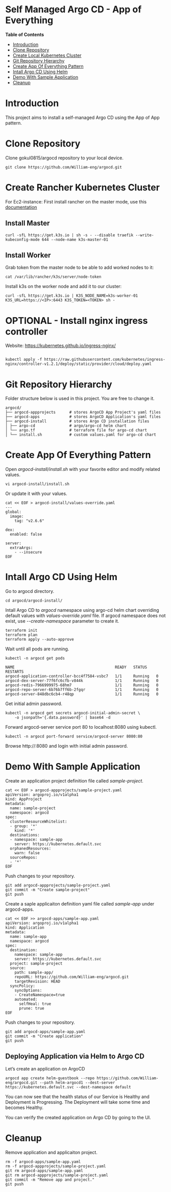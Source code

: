 # Self Managed Argo CD - App of Everything

**Table of Contents**

- [Introduction](#introduction)
- [Clone Repository](#clone-repository)
- [Create Local Kubernetes Cluster](#create-local-kubernetes-cluster)
- [Git Repository Hierarchy](#git-repository-hierarchy)
- [Create App Of Everything Pattern](#create-app-of-everything-pattern)
- [Intall Argo CD Using Helm](#intall-argo-cd-using-helm)
- [Demo With Sample Application](#demo-with-sample-application)
- [Cleanup](#cleanup)

# Introduction
This project aims to install a self-managed Argo CD using the App of App pattern. 

# Clone Repository
Clone gokul0815/argocd repository to your local device.
```
git clone https://github.com/William-eng/argocd.git
```
# Create Rancher Kubernetes Cluster
For Ec2-instance:
First install rancher on the master mode, use this [documentation](https://ranchermanager.docs.rancher.com/getting-started/installation-and-upgrade)

## Install Master
```
curl -sfL https://get.k3s.io | sh -s - --disable traefik --write-kubeconfig-mode 644 --node-name k3s-master-01
```

## Install Worker
Grab token from the master node to be able to add worked nodes to it:

```
cat /var/lib/rancher/k3s/server/node-token
```
Install k3s on the worker node and add it to our cluster:


```
curl -sfL https://get.k3s.io | K3S_NODE_NAME=k3s-worker-01 K3S_URL=https://<IP>:6443 K3S_TOKEN=<TOKEN> sh - 

```

# OPTIONAL - Install nginx ingress controller
Website: https://kubernetes.github.io/ingress-nginx/

```

kubectl apply -f https://raw.githubusercontent.com/kubernetes/ingress-nginx/controller-v1.2.1/deploy/static/provider/cloud/deploy.yaml

```

# Git Repository Hierarchy
Folder structure below is used in this project. You are free to change it.
```
argocd/
├── argocd-appprojects      # stores ArgoCD App Project's yaml files
├── argocd-apps             # stores ArgoCD Application's yaml files
├── argocd-install          # stores Argo CD installation files
│ ├── argo-cd               # argo/argo-cd helm chart
│ └── argo.tf               # terraform file for argo-cd chart
│ └── install.sh            # custom values.yaml for argo-cd chart
```

# Create App Of Everything Pattern

Open *argocd-install/install.sh* with your favorite editor and modify related values.
```
vi argocd-install/install.sh
```
Or update it with your values.
```
cat << EOF > argocd-install/values-override.yaml
---
global:
  image:
    tag: "v2.6.6"

dex:
  enabled: false

server:
  extraArgs:
    - --insecure
EOF
```

# Intall Argo CD Using Helm
Go to argocd directory.
```
cd argocd/argocd-install/
```

Intall Argo CD to *argocd* namespace using argo-cd helm chart overriding default values with *values-override.yaml* file. If argocd namespace does not exist, use *--create-namespace* parameter to create it.
```
terraform init
terraform plan
terraform apply --auto-approve
```

Wait until all pods are running.
```
kubectl -n argocd get pods

NAME                                            READY   STATUS    RESTARTS
argocd-application-controller-bcc4f7584-vsbc7   1/1     Running   0       
argocd-dex-server-77f6fc6cfb-v844k              1/1     Running   0       
argocd-redis-7966999975-68hm7                   1/1     Running   0       
argocd-repo-server-6b76b7ff6b-2fgqr             1/1     Running   0       
argocd-server-848dbc6cb4-r48qp                  1/1     Running   0
```

Get initial admin password.
```
kubectl -n argocd get secrets argocd-initial-admin-secret \
    -o jsonpath='{.data.password}' | base64 -d
```

Forward argocd-server service port 80 to localhost:8080 using kubectl.
```
kubectl -n argocd port-forward service/argocd-server 8080:80
```

Browse http://<public-ip-address>:8080 and login with initial admin password.

# Demo With Sample Application
Create an application project definition file called *sample-project*.
```
cat << EOF > argocd-appprojects/sample-project.yaml
apiVersion: argoproj.io/v1alpha1
kind: AppProject
metadata:
  name: sample-project
  namespace: argocd
spec:
  clusterResourceWhitelist:
  - group: '*'
    kind: '*'
  destinations:
  - namespace: sample-app
    server: https://kubernetes.default.svc
  orphanedResources:
    warn: false
  sourceRepos:
  - '*'
EOF
```

Push changes to your repository.
```
git add argocd-appprojects/sample-project.yaml
git commit -m "Create sample-project"
git push
```

Create a saple applicaiton definition yaml file called *sample-app* under argocd-apps.
```
cat << EOF >> argocd-apps/sample-app.yaml
apiVersion: argoproj.io/v1alpha1
kind: Application
metadata:
  name: sample-app
  namespace: argocd
spec:
  destination:
    namespace: sample-app
    server: https://kubernetes.default.svc
  project: sample-project
  source:
    path: sample-app/
    repoURL: https://github.com/William-eng/argocd.git
    targetRevision: HEAD
  syncPolicy:
    syncOptions:
    - CreateNamespace=true
    automated:
      selfHeal: true
      prune: true
EOF
```

Push changes to your repository.
```
git add argocd-apps/sample-app.yaml
git commit -m "Create application"
git push

```
## Deploying Application via Helm to Argo CD
Let’s create an application on ArgoCD

```
argocd app create helm-guestbook --repo https://github.com/William-eng/argocd.git --path helm-argocd1 --dest-server https://kubernetes.default.svc --dest-namespace default

```

You can now see that the health status of our Service is Healthy and Deployment is Progressing. The Deployment will take some time and becomes Healthy.

You can verify the created application on Argo CD by going to the UI.

# Cleanup
Remove application and applicaiton project.
```
rm -f argocd-apps/sample-app.yaml
rm -f argocd-appprojects/sample-project.yaml
git rm argocd-apps/sample-app.yaml
git rm argocd-appprojects/sample-project.yaml
git commit -m "Remove app and project."
git push
```
